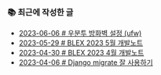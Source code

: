 ### 📚 최근에 작성한 글

<!-- BLEX:START -->
- [2023-06-06 # 우분투 방화벽 설정 &lpar;ufw&rpar;](https://blex.me/@baealex/ubuntu-ufw)
- [2023-05-29 # BLEX 2023 5월 개발노트](https://blex.me/@baealex/blex-2023-5%EC%9B%94-%EA%B0%9C%EB%B0%9C%EB%85%B8%ED%8A%B8)
- [2023-04-30 # BLEX 2023 4월 개발노트](https://blex.me/@baealex/blex-2023-4%EC%9B%94-%EA%B0%9C%EB%B0%9C%EB%85%B8%ED%8A%B8)
- [2023-04-06 # Django migrate 잘 사용하기](https://blex.me/@baealex/django-migrate-%EC%9E%98-%EC%82%AC%EC%9A%A9%ED%95%98%EA%B8%B0)<!-- BLEX:END -->

<!-- YOUTUBE:START --><!-- YOUTUBE:END -->
